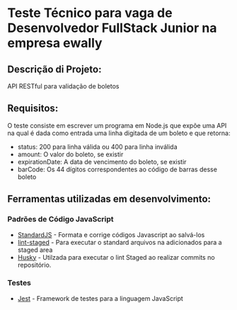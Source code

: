 # Teste Técnico para vaga de Desenvolvedor FullStack Junior na empresa ewally

## Descrição di Projeto: 
API RESTful para validação de boletos  
## Requisitos:
O teste consiste em escrever um programa em Node.js que expõe uma API na qual é dada
como entrada uma linha digitada de um boleto e que retorna:
* status: 200 para linha válida ou 400 para linha inválida
* amount: O valor do boleto, se existir
* expirationDate: A data de vencimento do boleto, se existir
* barCode: Os 44 dígitos correspondentes ao código de barras desse boleto

## Ferramentas utilizadas em desenvolvimento: 
### Padrões de Código JavaScript
* [StandardJS](https://standardjs.com/) - Formata e corrige códigos Javascript ao salvá-los
* [lint-staged](https://github.com/okonet/lint-staged) - Para executar o standard  arquivos na adicionados para a staged area
* [Husky](https://typicode.github.io/husky) - Utilzada para executar o lint Staged ao realizar commits no repositório.

### Testes
* [Jest](https://jestjs.io/) - Framework de testes para a linguagem JavaScript